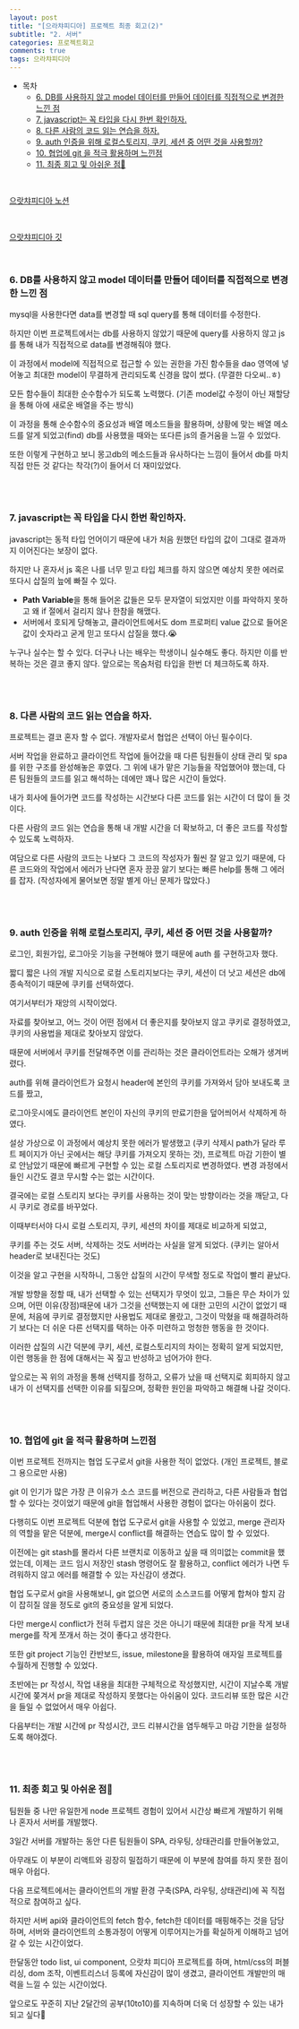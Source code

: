 ```yaml
---
layout: post
title: "[으라챠피디아] 프로젝트 최종 회고(2)"
subtitle: "2. 서버"
categories: 프로젝트회고
comments: true
tags: 으라챠피디아
---
```


- 목차
  - [6. DB를 사용하지 않고 model 데이터를 만들어 데이터를 직접적으로 변경한 느낀 점](#)
  - [7. javascript는 꼭 타입을 다시 한번 확인하자.](#)
  - [8. 다른 사람의 코드 읽는 연습을 하자.](#)
  - [9. auth 인증을 위해 로컬스토리지, 쿠키, 세션 중 어떤 것을 사용할까?](#)
  - [10. 협업에 git 을 적극  활용하며 느낀점](#)
  - [11. 최종 회고 및 아쉬운 점🤔](#)

<br>

[으랏챠피디아 노션](https://pickle-stocking-1c4.notion.site/5c7bc722caf8423390d1c8263538b9ce)

<br>

[으랏챠피디아 깃](https://github.com/ZB-Online/uratcha-pedia)

<br>

### 6. DB를 사용하지 않고 model 데이터를 만들어 데이터를 직접적으로 변경한 느낀 점

mysql을 사용한다면 data를 변경할 때 sql query를 통해 데이터를 수정한다.

하지만 이번 프로젝트에서는 db를 사용하지 않았기 때문에 query를 사용하지 않고 js를 통해 내가 직접적으로 data를 변경해줘야 했다.

이 과정에서 model에 직접적으로 접근할 수 있는 권한을 가진 함수들을 dao 영역에 넣어놓고 최대한 model이 무결하게 관리되도록 신경을 많이 썼다. (무결한 다오씨..ㅎ)

모든 함수들이 최대한 순수함수가 되도록 노력했다. (기존 model값 수정이 아닌 재할당을 통해 아에 새로운 배열을 주는 방식)

이 과정을 통해 순수함수의 중요성과 배열 메소드들을 활용하며, 상황에 맞는 배열 메소드를 알게 되었고(find) db를 사용했을 때와는 또다른 js의 즐거움을 느낄 수 있었다.

또한 이렇게 구현하고 보니 몽고db의 메소드들과 유사하다는 느낌이 들어서 db를 마치 직접 만든 것 같다는 착각(?)이 들어서 더 재미있었다.

<br><br>

### 7. javascript는 꼭 타입을 다시 한번 확인하자.

javascript는 동적 타입 언어이기 때문에 내가 처음 원했던 타입의 값이 그대로 결과까지 이어진다는 보장이 없다.

하지만 나 혼자서 js 혹은 나를 너무 믿고 타입 체크를 하지 않으면 예상치 못한 에러로 또다시 삽질의 늪에 빠질 수 있다. 

- **Path Variable**을 통해 들어온 값들은 모두 문자열이 되었지만 이를 파악하지 못하고 왜 if 절에서 걸리지 않나 한참을 해맸다.
- 서버에서 호되게 당해놓고, 클라이언트에서도 dom 프로퍼티 value 값으로 들어온 값이 숫자라고 굳게 믿고 또다시 삽질을 했다.😭

누구나 실수는 할 수 있다. 더구나 나는 배우는 학생이니 실수해도 좋다. 하지만 이를 반복하는 것은 결코 좋지 않다. 앞으로는 목숨처럼 타입을 한번 더 체크하도록 하자.

<br><br>

### 8. 다른 사람의 코드 읽는 연습을 하자.

프로젝트는 결코 혼자 할 수 없다. 개발자로서 협업은 선택이 아닌 필수이다.

서버 작업을 완료하고 클라이언트 작업에 들어갔을 때 다른 팀원들이 상태 관리 및 spa를 위한 구조를 완성해놓은 후였다. 그 위에 내가 맡은 기능들을 작업했어야 했는데, 다른 팀원들의 코드를 읽고 해석하는 데에만 꽤나 많은 시간이 들었다. 

내가 회사에 들어가면 코드를 작성하는 시간보다 다른 코드를 읽는 시간이 더 많이 들 것이다.

다른 사람의 코드 읽는 연습을 통해 내 개발 시간을 더 확보하고, 더 좋은 코드를 작성할 수 있도록 노력하자.

여담으로 다른 사람의 코드는 나보다 그 코드의 작성자가 훨씬 잘 알고 있기 때문에, 다른 코드와의 작업에서 에러가 난다면 혼자 끙끙 앓기 보다는 빠른 help를 통해 그 에러를 잡자. (작성자에게 물어보면 정말 별게 아닌 문제가 많았다.)

<br><br>

### 9. auth 인증을 위해 로컬스토리지, 쿠키, 세션 중 어떤 것을 사용할까?

로그인, 회원가입, 로그아웃 기능을 구현해야 했기 때문에 auth 를 구현하고자 했다.

짧디 짧은 나의 개발 지식으로 로컬 스토리지보다는 쿠키, 세션이 더 낫고 세션은 db에 종속적이기 때문에 쿠키를 선택하였다. 

여기서부터가 재앙의 시작이었다.

자료를 찾아보고, 어느 것이 어떤 점에서 더 좋은지를 찾아보지 않고 쿠키로 결정하였고, 쿠키의 사용법을 제대로 찾아보지 않았다.

때문에 서버에서 쿠키를 전달해주면 이를 관리하는 것은 클라이언트라는 오해가 생겨버렸다.

auth를 위해 클라이언트가 요청시 header에 본인의 쿠키를 가져와서 담아 보내도록 코드를 짰고,

로그아웃시에도 클라이언트 본인이 자신의 쿠키의 만료기한을 덮어씌어서 삭제하게 하였다.

설상 가상으로 이 과정에서 예상치 못한 에러가 발생했고 (쿠키 삭제시 path가 달라 루트 페이지가 아닌 곳에서는 해당 쿠키를 가져오지 못하는 것), 프로젝트 마감 기한이 별로 안남았기 때문에 빠르게 구현할 수 있는 로컬 스토리지로 변경하였다. 변경 과정에서 들인 시간도 결코 무시할 수는 없는 시간이다.

결국에는 로컬 스토리지 보다는 쿠키를 사용하는 것이 맞는 방향이라는 것을 깨닫고, 다시 쿠키로 경로를 바꾸었다.

이때부터서야 다시 로컬 스토리지, 쿠키, 세션의 차이를 제대로 비교하게 되었고,

쿠키를 주는 것도 서버, 삭제하는 것도 서버라는 사실을 알게 되었다. (쿠키는 알아서 header로 보내진다는 것도)

이것을 알고 구현을 시작하니, 그동안 삽질의 시간이 무색할 정도로 작업이 빨리  끝났다.

개발 방향을 정할 때, 내가 선택할 수 있는 선택지가 무엇이 있고, 그들은 무슨 차이가 있으며, 어떤 이유(장점)때문에 내가 그것을 선택했는지 에 대한 고민의 시간이 없었기 때문에, 처음에 쿠키로 결정했지만 사용법도 제대로 몰랐고, 그것이 막혔을 때 해결하려하기 보다는 더 쉬운 다른 선택지를 택하는 아주 미련하고 멍청한 행동을 한 것이다.

이러한 삽질의 시간 덕분에 쿠키, 세션, 로컬스토리지의 차이는 정확히 알게 되었지만, 이런 행동을 한 점에 대해서는 꼭 짚고 반성하고 넘어가야 한다.

앞으로는 꼭 위의 과정을 통해 선택지를 정하고, 오류가 났을 때 선택지로 회피하지 않고 내가 이 선택지를 선택한 이유를 되짚으며, 정확한 원인을 파악하고 해결해 나갈 것이다.

<br><br>

### 10. 협업에 git 을 적극  활용하며 느낀점

이번 프로젝트 전까지는 협업 도구로서 git을 사용한 적이 없었다. (개인 프로젝트, 블로그 용으로만 사용)

git 이 인기가 많은 가장 큰 이유가 소스 코드를 버전으로 관리하고, 다른 사람들과 협업할 수 있다는 것이었기 때문에 git을 협업해서 사용한 경험이 없다는 아쉬움이 컸다.

다행히도 이번 프로젝트 덕분에 협업 도구로서 git을 사용할 수 있었고, merge 관리자의 역할을 맡은 덕분에, merge시 conflict를 해결하는 연습도 많이 할 수 있었다.

이전에는 git stash를 몰라서 다른 브랜치로 이동하고 싶을 때 의미없는 commit을 했었는데, 이제는 코드 임시 저장인 stash 명령어도 잘 활용하고, conflict 에러가 나면 두려워하지 않고 에러를 해결할 수 있는 자신감이 생겼다.

협업 도구로서 git을 사용해보니, git 없으면 서로의 소스코드를 어떻게 합쳐야 할지 감이 잡히질 않을 정도로 git의 중요성을 알게 되었다.

다만 merge시 conflict가 전혀 두렵지 않은 것은 아니기 때문에 최대한 pr을 작게 보내 merge를 작게 쪼개서 하는 것이 좋다고 생각한다.

또한 git project 기능인 칸반보드, issue, milestone을 활용하여 애자일 프로젝트를 수월하게 진행할 수 있었다.

초반에는 pr 작성시, 작업 내용을 최대한 구체적으로 작성했지만, 시간이 지날수록 개발 시간에 쫒겨서 pr을 제대로 작성하지 못했다는 아쉬움이 있다. 코드리뷰 또한 많은 시간을 들일 수 없었어서 매우 아쉽다.

다음부터는 개발 시간에 pr 작성시간, 코드 리뷰시간을  염두해두고 마감 기한을 설정하도록 해야겠다.

<br><br>

### 11. 최종 회고 및 아쉬운 점🤔
팀원들 중 나만 유일한게 node 프로젝트 경험이 있어서 시간상 빠르게 개발하기 위해 나 혼자서 서버를 개발했다.

3일간 서버를 개발하는 동안 다른 팀원들이 SPA, 라우팅, 상태관리를 만들어놓았고,

아무래도 이 부분이 리액트와 굉장히 밀접하기 때문에 이 부분에 참여를 하지 못한 점이 매우 아쉽다.

다음 프로젝트에서는 클라이언트의 개발 환경 구축(SPA, 라우팅, 상태관리)에 꼭 직접적으로 참여하고 싶다.


하지만 서버 api와 클라이언트의 fetch 함수, fetch한 데이터를 매핑해주는 것을 담당하며, 서버와 클라이언트의 소통과정이 어떻게 이루어지는가를 확실하게 이해하고 넘어갈 수 있는 시간이었다.


한달동안 todo list, ui component, 으랏챠 피디아 프로젝트를 하며, html/css의 퍼블리싱, dom 조작, 이벤트리스너 등록에 자신감이 많이 생겼고, 클라이언트 개발만의 매력을 느낄 수 있는 시간이었다.


앞으로도 꾸준히 지난 2달간의 공부(10to10)를 지속하며 더욱 더 성장할 수 있는 내가 되고 싶다🤩
